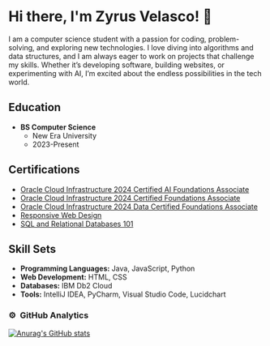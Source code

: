 # Hi there, I'm Zyrus Velasco! 👋

I am a computer science student with a passion for coding, problem-solving, and exploring new technologies. I love diving into algorithms and data structures, and I am always eager to work on projects that challenge my skills. Whether it’s developing software, building websites, or experimenting with AI, I’m excited about the endless possibilities in the tech world.

## Education
- **BS Computer Science**
  - New Era University
  - 2023-Present

## Certifications
- [Oracle Cloud Infrastructure 2024 Certified AI Foundations Associate](https://catalog-education.oracle.com/ords/certview/sharebadge?id=DC6A15BBE4AAB2859284EEAF8BC4529BB9052231DEB580F535EB4A400018006A&fbclid=IwY2xjawG31IhleHRuA2FlbQIxMQABHX9tffX8HaBg4ve2N1zEUwZNeYHhszWCIBrssIdmM5rWhMzBWijVITwgyg_aem_QviVrzgM3se3ZPNIiqGX0w)
- [Oracle Cloud Infrastructure 2024 Certified Foundations Associate](https://catalog-education.oracle.com/ords/certview/sharebadge?id=47EB705944BD49627078835FF051CECA4110887B16BBC9E1090C9B4EF15407EC&fbclid=IwY2xjawGx-chleHRuA2FlbQIxMQABHU_0H9hF2W52FASq8Zs1LZnH_jgo_bLNRNpM0I4QRlXmwHkuqA5d7uthNg_aem_2lJip-_HRpOrpEzxKeZkpw)
- [Oracle Cloud Infrastructure 2024 Data Certified Foundations Associate](https://catalog-education.oracle.com/ords/certview/sharebadge?id=47EB705944BD49627078835FF051CECA25435F3D219EAC29F0C1316542378BC7&fbclid=IwY2xjawG1SVxleHRuA2FlbQIxMQABHcRVIjYbdveQfGv7ryVk4K2FN3MfRMQoBPmNOSdXSS2QrvaMGpZJNMY54w_aem_Tr7LbLjypYFJvimL5Cxj1Q)
- [Responsive Web Design](https://www.freecodecamp.org/certification/ZyCallado/responsive-web-design)
- [SQL and Relational Databases 101](https://courses.cognitiveclass.ai/certificates/fca5cd6188f744928f19dfb39be389f4)

## Skill Sets
- **Programming Languages:** Java, JavaScript, Python
- **Web Development:** HTML, CSS
- **Databases:** IBM Db2 Cloud
- **Tools:** IntelliJ IDEA, PyCharm, Visual Studio Code, Lucidchart

### ⚙️ &nbsp;GitHub Analytics
  [![Anurag's GitHub stats](https://github-readme-stats.vercel.app/api?username=anuraghazra)](https://github.com/anuraghazra/github-readme-stats)

